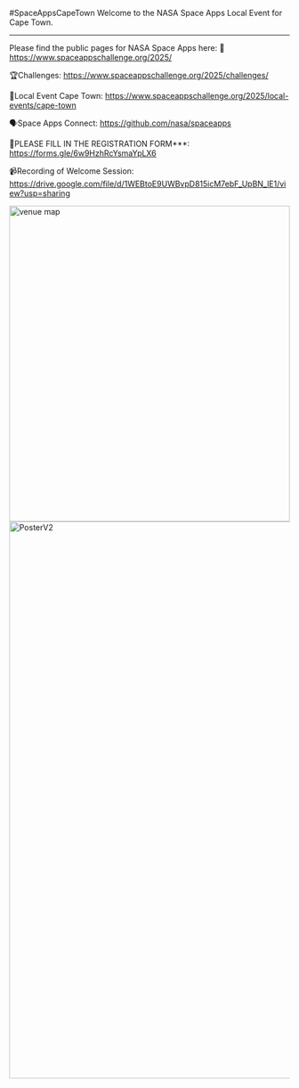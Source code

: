 #SpaceAppsCapeTown
Welcome to the NASA Space Apps Local Event for Cape Town. 
__________________________________________________________________________________________
Please find the public pages for NASA Space Apps here:
🚀https://www.spaceappschallenge.org/2025/

🏆Challenges: https://www.spaceappschallenge.org/2025/challenges/

🚠Local Event Cape Town: https://www.spaceappschallenge.org/2025/local-events/cape-town

🗣️Space Apps Connect: https://github.com/nasa/spaceapps 

📄PLEASE FILL IN THE REGISTRATION FORM***: https://forms.gle/6w9HzhRcYsmaYpLX6

📹Recording of Welcome Session: https://drive.google.com/file/d/1WEBtoE9UWBvpD815icM7ebF_UpBN_lE1/view?usp=sharing

<img width="100%" height="567" alt="venue map" src="https://github.com/user-attachments/assets/c1470949-2819-4fac-beda-5b5c44d60fe0" />

<img width="712" height="1000" alt="PosterV2" src="https://github.com/user-attachments/assets/f74d7098-0a17-474c-974c-34b1c397423b" />
